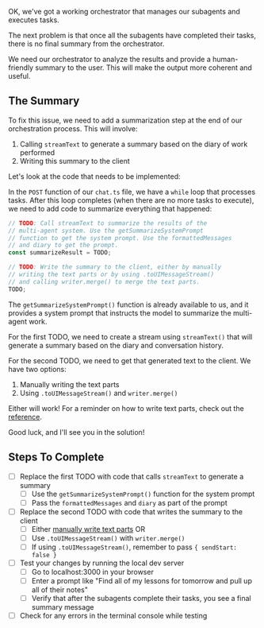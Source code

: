 OK, we've got a working orchestrator that manages our subagents and executes tasks.

The next problem is that once all the subagents have completed their tasks, there is no final summary from the orchestrator.

We need our orchestrator to analyze the results and provide a human-friendly summary to the user. This will make the output more coherent and useful.

## The Summary

To fix this issue, we need to add a summarization step at the end of our orchestration process. This will involve:

1. Calling `streamText` to generate a summary based on the diary of work performed
2. Writing this summary to the client

Let's look at the code that needs to be implemented:

In the `POST` function of our `chat.ts` file, we have a `while` loop that processes tasks. After this loop completes (when there are no more tasks to execute), we need to add code to summarize everything that happened:

```ts
// TODO: Call streamText to summarize the results of the
// multi-agent system. Use the getSummarizeSystemPrompt
// function to get the system prompt. Use the formattedMessages
// and diary to get the prompt.
const summarizeResult = TODO;

// TODO: Write the summary to the client, either by manually
// writing the text parts or by using .toUIMessageStream()
// and calling writer.merge() to merge the text parts.
TODO;
```

The `getSummarizeSystemPrompt()` function is already available to us, and it provides a system prompt that instructs the model to summarize the multi-agent work.

For the first TODO, we need to create a stream using `streamText()` that will generate a summary based on the diary and conversation history.

For the second TODO, we need to get that generated text to the client. We have two options:

1. Manually writing the text parts
2. Using `.toUIMessageStream()` and `writer.merge()`

Either will work! For a reminder on how to write text parts, check out the [reference](/exercises/99-reference/99.5-streaming-text-parts-by-hand/explainer/readme.md).

Good luck, and I'll see you in the solution!

## Steps To Complete

- [ ] Replace the first TODO with code that calls `streamText` to generate a summary
  - [ ] Use the `getSummarizeSystemPrompt()` function for the system prompt
  - [ ] Pass the `formattedMessages` and `diary` as part of the prompt

- [ ] Replace the second TODO with code that writes the summary to the client
  - [ ] Either [manually write text parts](/exercises/99-reference/99.5-streaming-text-parts-by-hand/explainer/readme.md) OR
  - [ ] Use `.toUIMessageStream()` with `writer.merge()`
  - [ ] If using `.toUIMessageStream()`, remember to pass `{ sendStart: false }`

- [ ] Test your changes by running the local dev server
  - [ ] Go to localhost:3000 in your browser
  - [ ] Enter a prompt like "Find all of my lessons for tomorrow and pull up all of their notes"
  - [ ] Verify that after the subagents complete their tasks, you see a final summary message

- [ ] Check for any errors in the terminal console while testing
